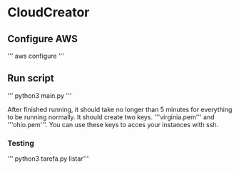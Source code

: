 # CloudCreator

## Configure AWS
''' aws configure '''

## Run script
''' python3 main.py '''

After finished running, it should take no longer than 5 minutes for everything to be running normally. It should create two keys. '''virginia.pem''' and '''ohio.pem'''. You can use these keys to acces your instances with ssh.


### Testing
''' python3 tarefa.py listar'''
